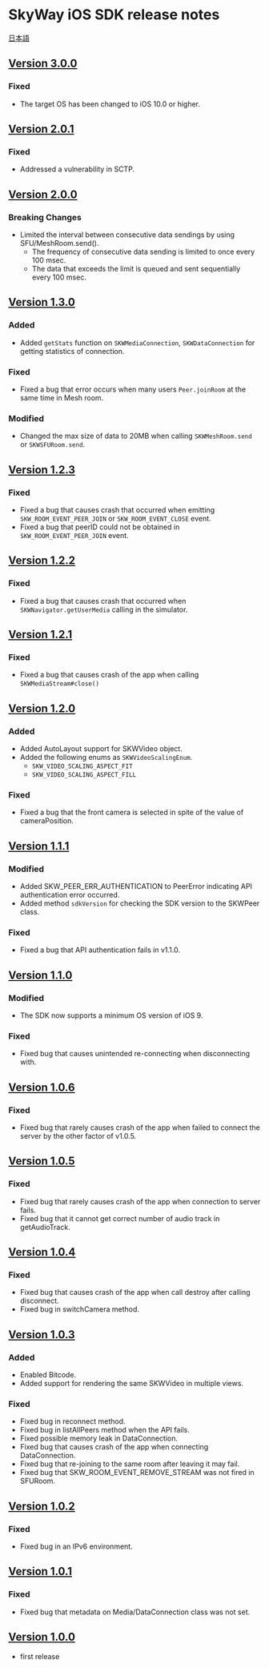 # SkyWay iOS SDK release notes

[日本語](./release-notes.md)

## [Version 3.0.0](https://github.com/skyway/skyway-ios-sdk/releases/tag/v3.0.0)

### Fixed

- The target OS has been changed to iOS 10.0 or higher.

## [Version 2.0.1](https://github.com/skyway/skyway-ios-sdk/releases/tag/v2.0.1)

### Fixed

- Addressed a vulnerability in SCTP.

## [Version 2.0.0](https://github.com/skyway/skyway-ios-sdk/releases/tag/v2.0.0)

### Breaking Changes

- Limited the interval between consecutive data sendings by using SFU/MeshRoom.send().
  - The frequency of consecutive data sending is limited to once every 100 msec.
  - The data that exceeds the limit is queued and sent sequentially every 100 msec.

## [Version 1.3.0](https://github.com/skyway/skyway-ios-sdk/releases/tag/v1.3.0)

### Added

- Added `getStats` function on `SKWMediaConnection`, `SKWDataConnection` for getting statistics of connection.

### Fixed

- Fixed a bug that error occurs when many users `Peer.joinRoom` at the same time in Mesh room.

### Modified
- Changed the max size of data to 20MB when calling `SKWMeshRoom.send` or `SKWSFURoom.send`.

## [Version 1.2.3](https://github.com/skyway/skyway-ios-sdk/releases/tag/v1.2.3)

### Fixed

- Fixed a bug that causes crash that occurred when emitting `SKW_ROOM_EVENT_PEER_JOIN` or `SKW_ROOM_EVENT_CLOSE` event.
- Fixed a bug that peerID could not be obtained in `SKW_ROOM_EVENT_PEER_JOIN` event.

## [Version 1.2.2](https://github.com/skyway/skyway-ios-sdk/releases/tag/v1.2.2)

### Fixed

- Fixed a bug that causes crash that occurred when `SKWNavigator.getUserMedia` calling in the simulator.

## [Version 1.2.1](https://github.com/skyway/skyway-ios-sdk/releases/tag/v1.2.1)

### Fixed

- Fixed a bug that causes crash of the app when calling `SKWMediaStream#close()`

## [Version 1.2.0](https://github.com/skyway/skyway-ios-sdk/releases/tag/v1.2.0)

### Added

- Added AutoLayout support for SKWVideo object.
- Added the following enums as `SKWVideoScalingEnum`.
  - `SKW_VIDEO_SCALING_ASPECT_FIT`
  - `SKW_VIDEO_SCALING_ASPECT_FILL`

### Fixed

- Fixed a bug that the front camera is selected in spite of the value of cameraPosition.

## [Version 1.1.1](https://github.com/skyway/skyway-ios-sdk/releases/tag/v1.1.1)

### Modified

- Added SKW_PEER_ERR_AUTHENTICATION to PeerError indicating API authentication error occurred.
- Added method `sdkVersion` for checking the SDK version to the SKWPeer class.

### Fixed
- Fixed a bug that API authentication fails in v1.1.0.

## [Version 1.1.0](https://github.com/skyway/skyway-ios-sdk/releases/tag/v1.1.0)

### Modified

- The SDK now supports a minimum OS version of iOS 9.

### Fixed

- Fixed bug that causes unintended re-connecting when disconnecting with.

## [Version 1.0.6](https://github.com/skyway/skyway-ios-sdk/releases/tag/v1.0.6)

### Fixed

- Fixed bug that rarely causes crash of the app when failed to connect the server by the other factor of v1.0.5.

## [Version 1.0.5](https://github.com/skyway/skyway-ios-sdk/releases/tag/v1.0.5)

### Fixed

- Fixed bug that rarely causes crash of the app when connection to server fails.
- Fixed bug that it cannot get correct number of audio track in getAudioTrack.

## [Version 1.0.4](https://github.com/skyway/skyway-ios-sdk/releases/tag/v1.0.4)

### Fixed

- Fixed bug that causes crash of the app when call destroy after calling disconnect.
- Fixed bug in switchCamera method.

## [Version 1.0.3](https://github.com/skyway/skyway-ios-sdk/releases/tag/v1.0.3)

### Added

- Enabled Bitcode.
- Added support for rendering the same SKWVideo in multiple views.

### Fixed

- Fixed bug in reconnect method.
- Fixed bug in listAllPeers method when the API fails.
- Fixed possible memory leak in DataConnection.
- Fixed bug that causes crash of the app when connecting DataConnection.
- Fixed bug that re-joining to the same room after leaving it may fail.
- Fixed bug that SKW_ROOM_EVENT_REMOVE_STREAM was not fired in SFURoom.

## [Version 1.0.2](https://github.com/skyway/skyway-ios-sdk/releases/tag/v1.0.2)

### Fixed

- Fixed bug in an IPv6 environment.

## [Version 1.0.1](https://github.com/skyway/skyway-ios-sdk/releases/tag/v1.0.1)

### Fixed

- Fixed bug that metadata on Media/DataConnection class was not set.

## [Version 1.0.0](https://github.com/skyway/skyway-ios-sdk/releases/tag/v1.0.0)

- first release
